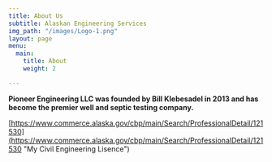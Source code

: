 ```yaml
---
title: About Us
subtitle: Alaskan Engineering Services
img_path: "/images/Logo-1.png"
layout: page
menu:
  main:
    title: About
    weight: 2

---
```

**Pioneer Engineering LLC was founded by Bill Klebesadel in 2013 and has become the premier well and septic testing company.**

[https://www.commerce.alaska.gov/cbp/main/Search/ProfessionalDetail/121530](https://www.commerce.alaska.gov/cbp/main/Search/ProfessionalDetail/121530 "My Civil Engineering Lisence")